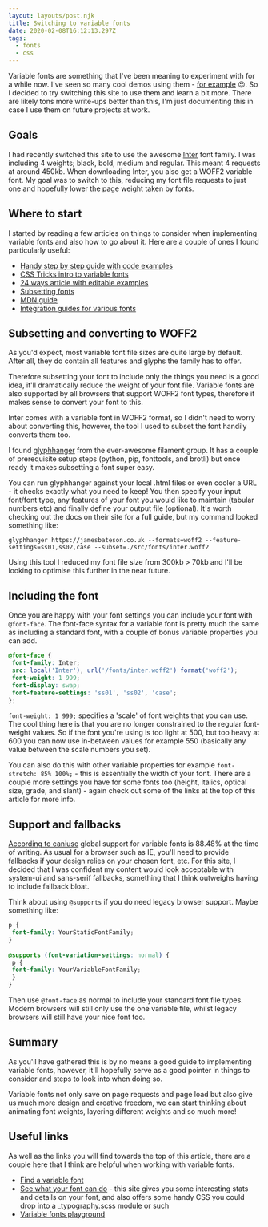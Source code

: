 ```yaml
---
layout: layouts/post.njk
title: Switching to variable fonts
date: 2020-02-08T16:12:13.297Z
tags:
  - fonts
  - css
---
```

Variable fonts are something that I've been meaning to experiment with for a while now. I've seen so many cool demos using them - [for example](https://codepen.io/cassie-codes/pen/jOEdPEJ?editors=0100) 😍. So I decided to try switching this site to use them and learn a bit more. There are likely tons more write-ups better than this, I'm just documenting this in case I use them on future projects at work.
 
## Goals
 
I had recently switched this site to use the awesome [Inter](https://rsms.me/inter/) font family. I was including 4 weights; black, bold, medium and regular. This meant 4 requests at around 450kb. When downloading Inter, you also get a WOFF2 variable font. My goal was to switch to this, reducing my font file requests to just one and hopefully lower the page weight taken by fonts.
 
## Where to start
 
I started by reading a few articles on things to consider when implementing variable fonts and also how to go about it. Here are a couple of ones I found particularly useful:
 
- [Handy step by step guide with code examples](https://medium.com/clear-left-thinking/how-to-use-variable-fonts-in-the-real-world-e6d73065a604)
- [CSS Tricks intro to variable fonts](https://css-tricks.com/one-file-many-options-using-variable-fonts-web/)
- [24 ways article with editable examples](https://24ways.org/2019/an-introduction-to-variable-fonts/)
- [Subsetting fonts](https://michaeljherold.com/2015/05/04/creating-a-subset-font/)
- [MDN guide](https://developer.mozilla.org/en-US/docs/Web/CSS/CSS_Fonts/Variable_Fonts_Guide)
- [Integration guides for various fonts](https://variablefonts.dev/)
 
## Subsetting and converting to WOFF2
 
As you'd expect, most variable font file sizes are quite large by default. After all, they do contain all features and glyphs the family has to offer.
 
Therefore subsetting your font to include only the things you need is a good idea, it'll dramatically reduce the weight of your font file. Variable fonts are also supported by all browsers that support WOFF2 font types, therefore it makes sense to convert your font to this.
 
Inter comes with a variable font in WOFF2 format, so I didn't need to worry about converting this, however, the tool I used to subset the font handily converts them too.
 
I found [glyphhanger](https://github.com/filamentgroup/glyphhanger) from the ever-awesome filament group. It has a couple of prerequisite setup steps (python, pip, fonttools, and brotli) but once ready it makes subsetting a font super easy.
 
You can run glyphhanger against your local .html files or even cooler a URL - it checks exactly what you need to keep! You then specify your input font/font type, any features of your font you would like to maintain (tabular numbers etc) and finally define your output file (optional). It's worth checking out the docs on their site for a full guide, but my command looked something like:
 
``` text
glyphhanger https://jamesbateson.co.uk --formats=woff2 --feature-settings=ss01,ss02,case --subset=./src/fonts/inter.woff2
```
 
Using this tool I reduced my font file size from 300kb > 70kb and I'll be looking to optimise this further in the near future.
 
## Including the font
 
Once you are happy with your font settings you can include your font with `@font-face`. The font-face syntax for a variable font is pretty much the same as including a standard font, with a couple of bonus variable properties you can add.
 
``` scss
@font-face {
 font-family: Inter;
 src: local('Inter'), url('/fonts/inter.woff2') format('woff2');
 font-weight: 1 999;
 font-display: swap;
 font-feature-settings: 'ss01', 'ss02', 'case';
};
```
 
`font-weight: 1 999;` specifies a 'scale' of font weights that you can use. The cool thing here is that you are no longer constrained to the regular font-weight values. So if the font you're using is too light at 500, but too heavy at 600 you can now use in-between values for example 550 (basically any value between the scale numbers you set).
 
You can also do this with other variable properties for example `font-stretch: 85% 100%;` - this is essentially the width of your font. There are a couple more settings you have for some fonts too (height, italics, optical size, grade, and slant) - again check out some of the links at the top of this article for more info.
 
## Support and fallbacks
 
[According to caniuse](https://caniuse.com/#feat=variable-fonts) global support for variable fonts is 88.48% at the time of writing. As usual for a browser such as IE, you'll need to provide fallbacks if your design relies on your chosen font, etc. For this site, I decided that I was confident my content would look acceptable with system-ui and sans-serif fallbacks, something that I think outweighs having to include fallback bloat.
 
Think about using `@supports` if you do need legacy browser support. Maybe something like:
 
``` scss
p {
 font-family: YourStaticFontFamily;
}
 
@supports (font-variation-settings: normal) {
 p {
 font-family: YourVariableFontFamily;
 }
}
```
 
Then use `@font-face` as normal to include your standard font file types. Modern browsers will still only use the one variable file, whilst legacy browsers will still have your nice font too.
 
## Summary
 
As you'll have gathered this is by no means a good guide to implementing variable fonts, however, it'll hopefully serve as a good pointer in things to consider and steps to look into when doing so.
 
Variable fonts not only save on page requests and page load but also give us much more design and creative freedom, we can start thinking about animating font weights, layering different weights and so much more!
 
## Useful links
 
As well as the links you will find towards the top of this article, there are a couple here that I think are helpful when working with variable fonts.
 
- [Find a variable font](https://v-fonts.com/)
- [See what your font can do](https://wakamaifondue.com/) - this site gives you some interesting stats and details on your font, and also offers some handy CSS you could drop into a _typography.scss module or such
- [Variable fonts playground](https://www.axis-praxis.org/specimens/__DEFAULT__)
